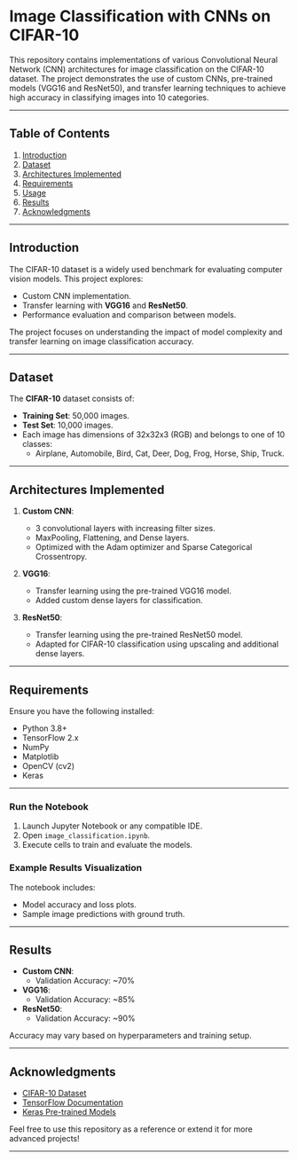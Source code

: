 # Image Classification with CNNs on CIFAR-10

This repository contains implementations of various Convolutional Neural Network (CNN) architectures for image classification on the CIFAR-10 dataset. The project demonstrates the use of custom CNNs, pre-trained models (VGG16 and ResNet50), and transfer learning techniques to achieve high accuracy in classifying images into 10 categories.

---

## Table of Contents
1. [Introduction](#introduction)  
2. [Dataset](#dataset)  
3. [Architectures Implemented](#architectures-implemented)  
4. [Requirements](#requirements)  
5. [Usage](#usage)  
6. [Results](#results)  
7. [Acknowledgments](#acknowledgments)

---

## Introduction
The CIFAR-10 dataset is a widely used benchmark for evaluating computer vision models. This project explores:
- Custom CNN implementation.
- Transfer learning with **VGG16** and **ResNet50**.
- Performance evaluation and comparison between models.

The project focuses on understanding the impact of model complexity and transfer learning on image classification accuracy.

---

## Dataset
The **CIFAR-10** dataset consists of:
- **Training Set**: 50,000 images.
- **Test Set**: 10,000 images.
- Each image has dimensions of 32x32x3 (RGB) and belongs to one of 10 classes:
  - Airplane, Automobile, Bird, Cat, Deer, Dog, Frog, Horse, Ship, Truck.

---

## Architectures Implemented
1. **Custom CNN**:
   - 3 convolutional layers with increasing filter sizes.
   - MaxPooling, Flattening, and Dense layers.
   - Optimized with the Adam optimizer and Sparse Categorical Crossentropy.

2. **VGG16**:
   - Transfer learning using the pre-trained VGG16 model.
   - Added custom dense layers for classification.

3. **ResNet50**:
   - Transfer learning using the pre-trained ResNet50 model.
   - Adapted for CIFAR-10 classification using upscaling and additional dense layers.

---

## Requirements
Ensure you have the following installed:
- Python 3.8+
- TensorFlow 2.x
- NumPy
- Matplotlib
- OpenCV (cv2)
- Keras


---



### Run the Notebook
1. Launch Jupyter Notebook or any compatible IDE.
2. Open `image_classification.ipynb`.
3. Execute cells to train and evaluate the models.

### Example Results Visualization
The notebook includes:
- Model accuracy and loss plots.
- Sample image predictions with ground truth.

---

## Results
- **Custom CNN**:
  - Validation Accuracy: ~70%
- **VGG16**:
  - Validation Accuracy: ~85%
- **ResNet50**:
  - Validation Accuracy: ~90%

Accuracy may vary based on hyperparameters and training setup.

---

## Acknowledgments
- [CIFAR-10 Dataset](https://www.cs.toronto.edu/~kriz/cifar.html)
- [TensorFlow Documentation](https://www.tensorflow.org/)
- [Keras Pre-trained Models](https://keras.io/api/applications/)

Feel free to use this repository as a reference or extend it for more advanced projects!

--- 

